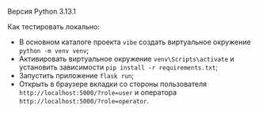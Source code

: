 Версия Python 3.13.1

Как тестировать локально:
- В основном каталоге проекта `vibe` создать виртуальное окружение `python -m venv venv`;
- Активировать виртуальное окружение `venv\Scripts\activate` и установить зависимости `pip install -r requirements.txt`;
- Запустить приложение `flask run`;
- Открыть в браузере вкладки со стороны пользователя `http://localhost:5000/?role=user` и оператора `http://localhost:5000/?role=operator`.
